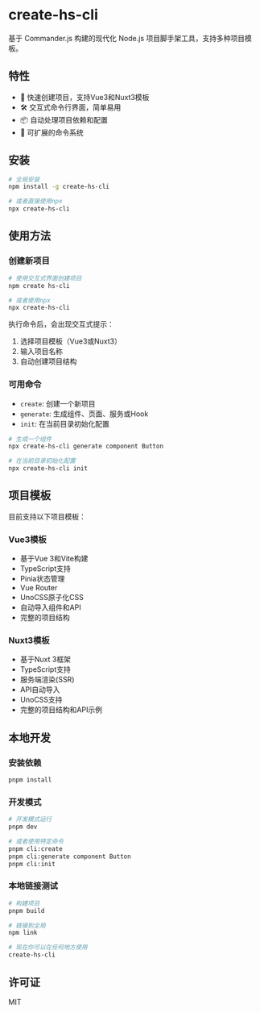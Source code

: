 # create-hs-cli

基于 Commander.js 构建的现代化 Node.js 项目脚手架工具，支持多种项目模板。

## 特性

- 🚀 快速创建项目，支持Vue3和Nuxt3模板
- 🛠️ 交互式命令行界面，简单易用
- 📦 自动处理项目依赖和配置
- 🔧 可扩展的命令系统

## 安装

```bash
# 全局安装
npm install -g create-hs-cli

# 或者直接使用npx
npx create-hs-cli
```

## 使用方法

### 创建新项目

```bash
# 使用交互式界面创建项目
npm create hs-cli

# 或者使用npx
npx create-hs-cli
```

执行命令后，会出现交互式提示：
1. 选择项目模板（Vue3或Nuxt3）
2. 输入项目名称
3. 自动创建项目结构

### 可用命令

- `create`: 创建一个新项目
- `generate`: 生成组件、页面、服务或Hook
- `init`: 在当前目录初始化配置

```bash
# 生成一个组件
npx create-hs-cli generate component Button

# 在当前目录初始化配置
npx create-hs-cli init
```

## 项目模板

目前支持以下项目模板：

### Vue3模板

- 基于Vue 3和Vite构建
- TypeScript支持
- Pinia状态管理
- Vue Router
- UnoCSS原子化CSS
- 自动导入组件和API
- 完整的项目结构

### Nuxt3模板

- 基于Nuxt 3框架
- TypeScript支持
- 服务端渲染(SSR)
- API自动导入
- UnoCSS支持
- 完整的项目结构和API示例

## 本地开发

### 安装依赖

```bash
pnpm install
```

### 开发模式

```bash
# 开发模式运行
pnpm dev

# 或者使用特定命令
pnpm cli:create
pnpm cli:generate component Button
pnpm cli:init
```

### 本地链接测试

```bash
# 构建项目
pnpm build

# 链接到全局
npm link

# 现在你可以在任何地方使用
create-hs-cli
```

## 许可证

MIT 